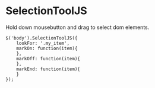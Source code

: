 SelectionToolJS
===============

Hold down mousebutton and drag to select dom elements.

    $('body').SelectionToolJS({
        lookFor: '.my_item',
        markOn: function(item){
        },
        markOff: function(item){
        },
        markEnd: function(item){
        }
    });
